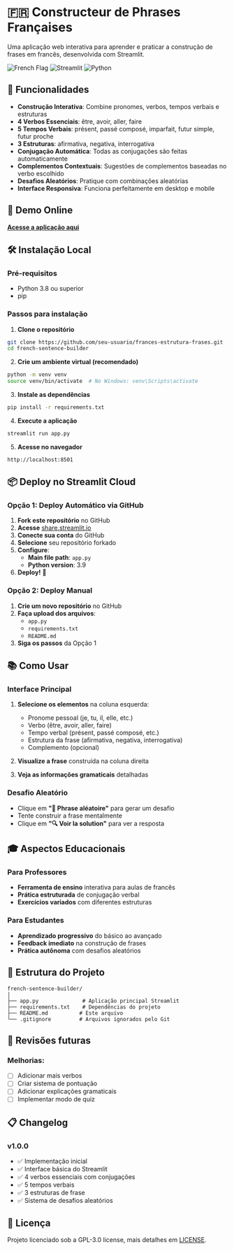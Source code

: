 # 🇫🇷 Constructeur de Phrases Françaises

Uma aplicação web interativa para aprender e praticar a construção de frases em francês, desenvolvida com Streamlit.

![French Flag](https://img.shields.io/badge/Français-🇫🇷-blue)
![Streamlit](https://img.shields.io/badge/Streamlit-FF4B4B?logo=streamlit&logoColor=white)
![Python](https://img.shields.io/badge/Python-3.8+-3776AB?logo=python&logoColor=white)

## 🎯 Funcionalidades

- **Construção Interativa**: Combine pronomes, verbos, tempos verbais e estruturas
- **4 Verbos Essenciais**: être, avoir, aller, faire
- **5 Tempos Verbais**: présent, passé composé, imparfait, futur simple, futur proche
- **3 Estruturas**: afirmativa, negativa, interrogativa
- **Conjugação Automática**: Todas as conjugações são feitas automaticamente
- **Complementos Contextuais**: Sugestões de complementos baseadas no verbo escolhido
- **Desafios Aleatórios**: Pratique com combinações aleatórias
- **Interface Responsiva**: Funciona perfeitamente em desktop e mobile

## 🚀 Demo Online

[**Acesse a aplicação aqui**](https://frances-estrutura-frases.streamlit.app)

## 🛠️ Instalação Local

### Pré-requisitos
- Python 3.8 ou superior
- pip

### Passos para instalação

1. **Clone o repositório**
```bash
git clone https://github.com/seu-usuario/frances-estrutura-frases.git
cd french-sentence-builder
```

2. **Crie um ambiente virtual (recomendado)**
```bash
python -m venv venv
source venv/bin/activate  # No Windows: venv\Scripts\activate
```

3. **Instale as dependências**
```bash
pip install -r requirements.txt
```

4. **Execute a aplicação**
```bash
streamlit run app.py
```

5. **Acesse no navegador**
```
http://localhost:8501
```

## 📦 Deploy no Streamlit Cloud

### Opção 1: Deploy Automático via GitHub

1. **Fork este repositório** no GitHub
2. **Acesse** [share.streamlit.io](https://share.streamlit.io)
3. **Conecte sua conta** do GitHub
4. **Selecione** seu repositório forkado
5. **Configure**:
   - **Main file path**: `app.py`
   - **Python version**: 3.9
6. **Deploy!** 🚀

### Opção 2: Deploy Manual

1. **Crie um novo repositório** no GitHub
2. **Faça upload dos arquivos**:
   - `app.py`
   - `requirements.txt`
   - `README.md`
3. **Siga os passos** da Opção 1

## 📚 Como Usar

### Interface Principal
1. **Selecione os elementos** na coluna esquerda:
   - Pronome pessoal (je, tu, il, elle, etc.)
   - Verbo (être, avoir, aller, faire)
   - Tempo verbal (présent, passé composé, etc.)
   - Estrutura da frase (afirmativa, negativa, interrogativa)
   - Complemento (opcional)

2. **Visualize a frase** construída na coluna direita
3. **Veja as informações gramaticais** detalhadas

### Desafio Aleatório
- Clique em **"🎲 Phrase aléatoire"** para gerar um desafio
- Tente construir a frase mentalmente
- Clique em **"🔍 Voir la solution"** para ver a resposta

## 🎓 Aspectos Educacionais

### Para Professores
- **Ferramenta de ensino** interativa para aulas de francês
- **Prática estruturada** de conjugação verbal
- **Exercícios variados** com diferentes estruturas

### Para Estudantes
- **Aprendizado progressivo** do básico ao avançado
- **Feedback imediato** na construção de frases
- **Prática autônoma** com desafios aleatórios

## 🔧 Estrutura do Projeto

```
french-sentence-builder/
│
├── app.py              # Aplicação principal Streamlit
├── requirements.txt    # Dependências do projeto
├── README.md          # Este arquivo
└── .gitignore         # Arquivos ignorados pelo Git
```

## 🤝 Revisões futuras

### Melhorias:
- [ ] Adicionar mais verbos
- [ ] Criar sistema de pontuação
- [ ] Adicionar explicações gramaticais
- [ ] Implementar modo de quiz

## 📋 Changelog

### v1.0.0
- ✅ Implementação inicial
- ✅ Interface básica do Streamlit
- ✅ 4 verbos essenciais com conjugações
- ✅ 5 tempos verbais
- ✅ 3 estruturas de frase
- ✅ Sistema de desafios aleatórios

## 📄 Licença

Projeto licenciado sob a GPL-3.0 license, mais detalhes em [LICENSE](LICENSE).
